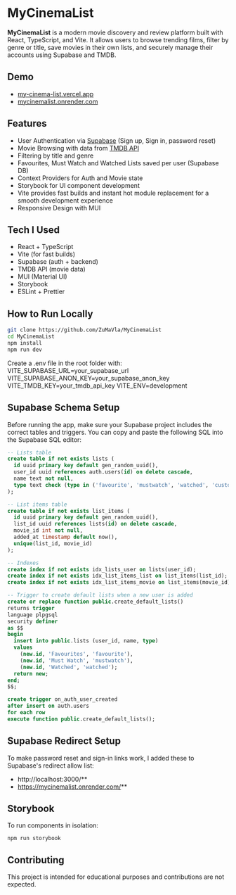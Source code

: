 # MyCinemaList

**MyCinemaList** is a modern movie discovery and review platform built with React, TypeScript, and Vite. It allows users to browse trending films, filter by genre or title, save movies in their own lists, and securely manage their accounts using Supabase and TMDB.

## Demo

- [my-cinema-list.vercel.app](https://my-cinema-list.vercel.app)
- [mycinemalist.onrender.com](https://mycinemalist.onrender.com)
  
## Features

- User Authentication via [Supabase](https://supabase.com) (Sign up, Sign in, password reset)
- Movie Browsing with data from [TMDB API](https://developer.themoviedb.org)
- Filtering by title and genre
- Favourites, Must Watch and Watched Lists saved per user (Supabase DB)
- Context Providers for Auth and Movie state
- Storybook for UI component development
- Vite provides fast builds and instant hot module replacement for a smooth development experience
- Responsive Design with MUI

## Tech I Used
- React + TypeScript
- Vite (for fast builds)
- Supabase (auth + backend)
- TMDB API (movie data)
- MUI (Material UI)
- Storybook
- ESLint + Prettier

## How to Run Locally  
```bash
git clone https://github.com/ZuMaVla/MyCinemaList
cd MyCinemaList
npm install
npm run dev
```
Create a .env file in the root folder with:
VITE_SUPABASE_URL=your_supabase_url
VITE_SUPABASE_ANON_KEY=your_supabase_anon_key
VITE_TMDB_KEY=your_tmdb_api_key
VITE_ENV=development

## Supabase Schema Setup
Before running the app, make sure your Supabase project includes the correct tables and triggers. You can copy and paste the following SQL into the Supabase SQL editor:
```Sql
-- Lists table
create table if not exists lists (
  id uuid primary key default gen_random_uuid(),
  user_id uuid references auth.users(id) on delete cascade,
  name text not null,
  type text check (type in ('favourite', 'mustwatch', 'watched', 'custom'))
);

-- List items table
create table if not exists list_items (
  id uuid primary key default gen_random_uuid(),
  list_id uuid references lists(id) on delete cascade,
  movie_id int not null,
  added_at timestamp default now(),
  unique(list_id, movie_id)
);

-- Indexes
create index if not exists idx_lists_user on lists(user_id);
create index if not exists idx_list_items_list on list_items(list_id);
create index if not exists idx_list_items_movie on list_items(movie_id);

-- Trigger to create default lists when a new user is added
create or replace function public.create_default_lists()
returns trigger
language plpgsql
security definer
as $$
begin
  insert into public.lists (user_id, name, type)
  values
    (new.id, 'Favourites', 'favourite'),
    (new.id, 'Must Watch', 'mustwatch'),
    (new.id, 'Watched', 'watched');
  return new;
end;
$$;

create trigger on_auth_user_created
after insert on auth.users
for each row
execute function public.create_default_lists();
```

## Supabase Redirect Setup
To make password reset and sign-in links work, I added these to Supabase's redirect allow list:
- http://localhost:3000/**
- https://mycinemalist.onrender.com/**

## Storybook
To run components in isolation:
```
npm run storybook
```

## Contributing
This project is intended for educational purposes and contributions are not expected.



